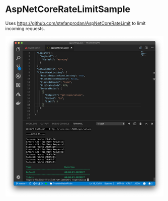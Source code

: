 # AspNetCoreRateLimitSample

Uses https://github.com/stefanprodan/AspNetCoreRateLimit to limit incoming requests.

![Cake Test Run Output](screenshot.png)
